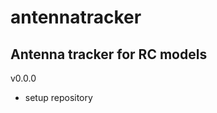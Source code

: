 # antennatracker
Antenna tracker for RC models 
-----------------------------
v0.0.0 
- setup repository